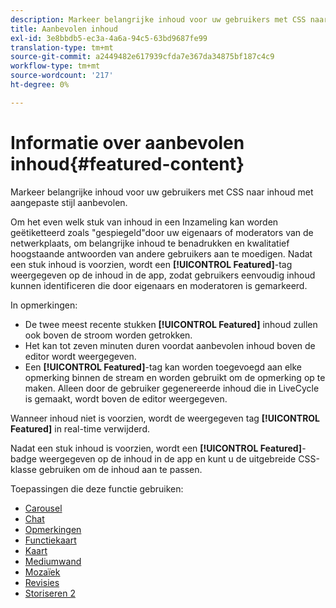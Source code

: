 ```yaml
---
description: Markeer belangrijke inhoud voor uw gebruikers met CSS naar inhoud met aangepaste stijl aanbevolen.
title: Aanbevolen inhoud
exl-id: 3e8bbdb5-ec3a-4a6a-94c5-63bd9687fe99
translation-type: tm+mt
source-git-commit: a2449482e617939cfda7e367da34875bf187c4c9
workflow-type: tm+mt
source-wordcount: '217'
ht-degree: 0%

---
```


# Informatie over aanbevolen inhoud{#featured-content}

Markeer belangrijke inhoud voor uw gebruikers met CSS naar inhoud met aangepaste stijl aanbevolen.

Om het even welk stuk van inhoud in een Inzameling kan worden geëtiketteerd zoals &quot;gespiegeld&quot;door uw eigenaars of moderators van de netwerkplaats, om belangrijke inhoud te benadrukken en kwalitatief hoogstaande antwoorden van andere gebruikers aan te moedigen. Nadat een stuk inhoud is voorzien, wordt een **[!UICONTROL Featured]**-tag weergegeven op de inhoud in de app, zodat gebruikers eenvoudig inhoud kunnen identificeren die door eigenaars en moderatoren is gemarkeerd.

In opmerkingen:

* De twee meest recente stukken **[!UICONTROL Featured]** inhoud zullen ook boven de stroom worden getrokken.
* Het kan tot zeven minuten duren voordat aanbevolen inhoud boven de editor wordt weergegeven.
* Een **[!UICONTROL Featured]**-tag kan worden toegevoegd aan elke opmerking binnen de stream en worden gebruikt om de opmerking op te maken. Alleen door de gebruiker gegenereerde inhoud die in LiveCycle is gemaakt, wordt boven de editor weergegeven.

Wanneer inhoud niet is voorzien, wordt de weergegeven tag **[!UICONTROL Featured]** in real-time verwijderd.

Nadat een stuk inhoud is voorzien, wordt een **[!UICONTROL Featured]**-badge weergegeven op de inhoud in de app en kunt u de uitgebreide CSS-klasse gebruiken om de inhoud aan te passen.

Toepassingen die deze functie gebruiken:

* [Carousel](/help/using/c-about-apps/c-carousel-app/c-carousel-app.md#c_carousel_app)
* [Chat](/help/using/c-about-apps/c-chat-app/c-chat-app.md#c_chat_app)
* [Opmerkingen](/help/using/c-about-apps/c-comments/c-comments.md)
* [Functiekaart](/help/using/c-about-apps/c-feature-card-app/c-feature-card-app.md#c_feature_card_app)
* [Kaart](/help/using/c-about-apps/c-map-app/c-map-app.md#c_map_app)
* [Mediumwand](/help/using/c-about-apps/c-media-wall-app/c-media-wall-app.md#c_media_wall_app)
* [Mozaïek](/help/using/c-about-apps/c-mosaic-app/c-mosaic-app.md#c_mosaic_app)
* [Revisies](/help/using/c-about-apps/c-reviews-app/c-reviews-app.md#c_reviews_app)
* [Storiseren 2](/help/using/c-about-apps/c-storify2/c-storify2.md#c_storify2)
